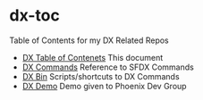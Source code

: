 # dx-toc
Table of Contents for my DX Related Repos

* [DX Table of Contenets](../../../dx-toc) This document
* [DX Commands](../../../dx-commands) Reference to SFDX Commands
* [DX Bin](../../../dx-bin) Scripts/shortcuts to DX Commands
* [DX Demo](../../../dx-demo) Demo given to Phoenix Dev Group

